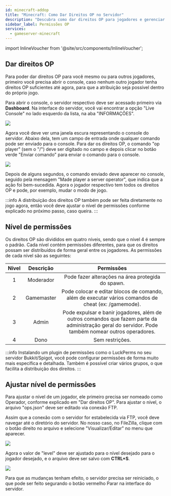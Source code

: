 ```yaml
---
id: minecraft-addop
title: "Minecraft: Como Dar Direitos OP no Servidor"
description: "Descubra como dar direitos OP para jogadores e gerenciar permissões do servidor de forma eficaz para ter mais controle no jogo → Saiba mais agora"
sidebar_label: Permissões OP
services:
  - gameserver-minecraft
---
```


import InlineVoucher from '@site/src/components/InlineVoucher';

<InlineVoucher />

## Dar direitos OP

Para poder dar direitos OP para você mesmo ou para outros jogadores, primeiro você precisa abrir o console, caso nenhum outro jogador tenha direitos OP suficientes até agora, para que a atribuição seja possível dentro do próprio jogo.

Para abrir o console, o servidor respectivo deve ser acessado primeiro via **Dashboard**. Na interface do servidor, você vai encontrar a opção "Live Console" no lado esquerdo da lista, na aba "INFORMAÇÕES".

![](https://screensaver01.zap-hosting.com/index.php/s/PAaZQPXF75aW4Bi/preview)

Agora você deve ver uma janela escura representando o console do servidor. Abaixo dela, tem um campo de entrada onde qualquer comando pode ser enviado para o console. Para dar os direitos OP, o comando "op player" (sem o "/") deve ser digitado no campo e depois clicar no botão verde "Enviar comando" para enviar o comando para o console.

![](https://screensaver01.zap-hosting.com/index.php/s/myba237CL5XMfKi/preview)

Depois de alguns segundos, o comando enviado deve aparecer no console, seguido pela mensagem "Made player a server operator", que indica que a ação foi bem-sucedida. Agora o jogador respectivo tem todos os direitos OP e pode, por exemplo, mudar o modo de jogo.

:::info
A distribuição dos direitos OP também pode ser feita diretamente no jogo agora, então você deve ajustar o nível de permissões conforme explicado no próximo passo, caso queira.
:::

## Nível de permissões

Os direitos OP são divididos em quatro níveis, sendo que o nível 4 é sempre o padrão. Cada nível contém permissões diferentes, para que os direitos possam ser distribuídos de forma geral entre os jogadores. As permissões de cada nível são as seguintes:

| Nível | Descrição | Permissões |
| :-----: |:-------------:| :-----:|
| 1 | Moderador | Pode fazer alterações na área protegida do spawn. |
| 2 | Gamemaster | Pode colocar e editar blocos de comando, além de executar vários comandos de cheat (ex: /gamemode). |
| 3 | Admin | Pode expulsar e banir jogadores, além de outros comandos que fazem parte da administração geral do servidor. Pode também nomear outros operadores. |
| 4 | Dono | Sem restrições. |

:::info
Instalando um plugin de permissões como o LuckPerms no seu servidor Bukkit/Spigot, você pode configurar permissões de forma muito mais específica e detalhada. Também é possível criar vários grupos, o que facilita a distribuição dos direitos.
:::

## Ajustar nível de permissões

Para ajustar o nível de um jogador, ele primeiro precisa ser nomeado como Operador, conforme explicado em "Dar direitos OP". Para ajustar o nível, o arquivo "ops.json" deve ser editado via conexão FTP.

Assim que a conexão com o servidor for estabelecida via FTP, você deve navegar até o diretório do servidor. No nosso caso, no FileZilla, clique com o botão direito no arquivo e selecione "Visualizar/Editar" no menu que aparecer.

![](https://screensaver01.zap-hosting.com/index.php/s/TTeL8WqnQfrdEDq/preview)

Agora o valor de "level" deve ser ajustado para o nível desejado para o jogador desejado, e o arquivo deve ser salvo com **CTRL+S**.

![](https://screensaver01.zap-hosting.com/index.php/s/WKQkAR3oALsSNAc/preview)

Para que as mudanças tenham efeito, o servidor precisa ser reiniciado, o que pode ser feito segurando o botão vermelho Parar na interface do servidor.

<InlineVoucher />
